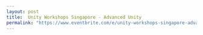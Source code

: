 ```yaml
---
layout: post
title:  Unity Workshops Singapore - Advanced Unity
permalink: "https://www.eventbrite.com/e/unity-workshops-singapore-advanced-unity-tickets-85742232325"
---
```

